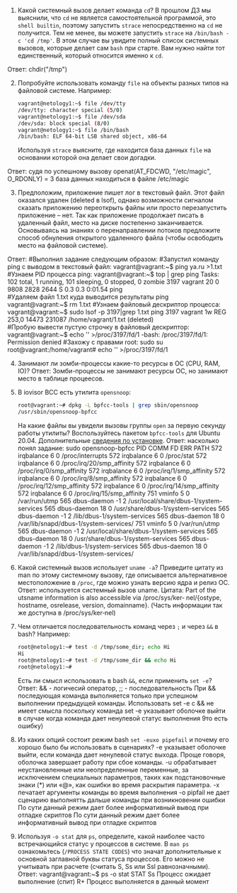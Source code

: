 1. Какой системный вызов делает команда `cd`? В прошлом ДЗ мы выяснили, что `cd` не является самостоятельной  программой, это `shell builtin`, поэтому запустить `strace` непосредственно на `cd` не получится. Тем не менее, вы можете запустить `strace` на `/bin/bash -c 'cd /tmp'`. В этом случае вы увидите полный список системных вызовов, которые делает сам `bash` при старте. Вам нужно найти тот единственный, который относится именно к `cd`.

Ответ: chdir("/tmp")

2. Попробуйте использовать команду `file` на объекты разных типов на файловой системе. Например:
    ```bash
    vagrant@netology1:~$ file /dev/tty
    /dev/tty: character special (5/0)
    vagrant@netology1:~$ file /dev/sda
    /dev/sda: block special (8/0)
    vagrant@netology1:~$ file /bin/bash
    /bin/bash: ELF 64-bit LSB shared object, x86-64
    ```
    Используя `strace` выясните, где находится база данных `file` на основании которой она делает свои догадки.

Ответ: судя по успешному вызову openat(AT_FDCWD, "/etc/magic", O_RDONLY) = 3 база данных находиться в файле /etc/magic

3. Предположим, приложение пишет лог в текстовый файл. Этот файл оказался удален (deleted в lsof), однако возможности сигналом сказать приложению переоткрыть файлы или просто перезапустить приложение – нет. Так как приложение продолжает писать в удаленный файл, место на диске постепенно заканчивается. Основываясь на знаниях о перенаправлении потоков предложите способ обнуления открытого удаленного файла (чтобы освободить место на файловой системе).

Ответ:
#Выполнил задание следующим образом:
#Запустил команду ping с выводом в текстовый файл:
    vagrant@vagrant:~$ ping ya.ru >1.txt
#Узнаем PID процесса ping:
    vagrant@vagrant:~$ top | grep ping
        Tasks: 102 total,   1 running, 101 sleeping,   0 stopped,   0 zombie
        3197 vagrant   20   0    9808   2828   2644 S   0.3   0.3   0:01.54 ping    
#Удаляем файл 1.txt куда выводится результаты ping
    vagrant@vagrant:~$ rm 1.txt
#Узнаем файловый дескриптор процесса:
    vagrant@vagrant:~$ sudo lsof -p 3197|grep 1.txt
    ping    3197 vagrant    1w   REG  253,0    14473 231087 /home/vagrant/1.txt (deleted)    
#Пробую вывести пустую строчку в файловый дескриптор:
    vagrant@vagrant:~$ echo '' >/proc/3197/fd/1
    -bash: /proc/3197/fd/1: Permission denied
#Захожу с правами root:
    sudo su
    root@vagrant:/home/vagrant# echo '' >/proc/3197/fd/1
    
4. Занимают ли зомби-процессы какие-то ресурсы в ОС (CPU, RAM, IO)?
Ответ: Зомби-процессы не занимают ресурсы ОС, но занимают место в таблице процеесов.

5. В iovisor BCC есть утилита `opensnoop`:
    ```bash
    root@vagrant:~# dpkg -L bpfcc-tools | grep sbin/opensnoop
    /usr/sbin/opensnoop-bpfcc
    ```
    На какие файлы вы увидели вызовы группы `open` за первую секунду работы утилиты? Воспользуйтесь пакетом `bpfcc-tools` для Ubuntu 20.04. Дополнительные [сведения по установке](https://github.com/iovisor/bcc/blob/master/INSTALL.md).
Ответ: насколько понял задание:
 sudo opensnoop-bpfcc
PID    COMM               FD ERR PATH
572    irqbalance          6   0 /proc/interrupts
572    irqbalance          6   0 /proc/stat
572    irqbalance          6   0 /proc/irq/20/smp_affinity
572    irqbalance          6   0 /proc/irq/0/smp_affinity
572    irqbalance          6   0 /proc/irq/1/smp_affinity
572    irqbalance          6   0 /proc/irq/8/smp_affinity
572    irqbalance          6   0 /proc/irq/12/smp_affinity
572    irqbalance          6   0 /proc/irq/14/smp_affinity
572    irqbalance          6   0 /proc/irq/15/smp_affinity
751    vminfo              5   0 /var/run/utmp
565    dbus-daemon        -1   2 /usr/local/share/dbus-1/system-services
565    dbus-daemon        18   0 /usr/share/dbus-1/system-services
565    dbus-daemon        -1   2 /lib/dbus-1/system-services
565    dbus-daemon        18   0 /var/lib/snapd/dbus-1/system-services/
751    vminfo              5   0 /var/run/utmp
565    dbus-daemon        -1   2 /usr/local/share/dbus-1/system-services
565    dbus-daemon        18   0 /usr/share/dbus-1/system-services
565    dbus-daemon        -1   2 /lib/dbus-1/system-services
565    dbus-daemon        18   0 /var/lib/snapd/dbus-1/system-services/


6. Какой системный вызов использует `uname -a`? Приведите цитату из man по этому системному вызову, где описывается альтернативное местоположение в `/proc`, где можно узнать версию ядра и релиз ОС.
Ответ: используется системный вызов uname.
Цитата: 
     Part of the utsname information is also accessible  via  /proc/sys/ker‐
       nel/{ostype, hostname, osrelease, version, domainname}.
(Часть информации так же доступна в /proc/sys/ker‐nel)

7. Чем отличается последовательность команд через `;` и через `&&` в bash? Например:
    ```bash
    root@netology1:~# test -d /tmp/some_dir; echo Hi
    Hi
    root@netology1:~# test -d /tmp/some_dir && echo Hi
    root@netology1:~#
    ```
    Есть ли смысл использовать в bash `&&`, если применить `set -e`?
Ответ: && - логичесий оператор, ;; - последовательность
При && последующая команда выполняется только при успешном выполнении предыдущей команды.
Использовать set -e с && не имеет смысла поскольку команда set -e указывает оболочке выйти в случае когда команда дает ненулевой статус выполнения 9то есть ошибку)

8. Из каких опций состоит режим bash `set -euxo pipefail` и почему его хорошо было бы использовать в сценариях?
-e указывает оболочке выйти, если команда дает ненулевой статус выхода. Проще говоря, оболочка завершает работу при сбое команды.
-u обрабатывает неустановленные или неопределенные переменные, за исключением специальных параметров, таких как подстановочные знаки (*) или «@», как ошибки во время раскрытия параметра.
-x печатает аргументы команды во время выполнения
-o pipfail не дает сценарию выполнятть дальше команды при возникновении ошибки
По сути данный режим дает более информативный вывод при отладке скриптов 
По сути данный режим дает более информативный вывод при отладке скриптов 

9. Используя `-o stat` для `ps`, определите, какой наиболее часто встречающийся статус у процессов в системе. В `man ps` ознакомьтесь (`/PROCESS STATE CODES`) что значат дополнительные к основной заглавной буквы статуса процессов. Его можно не учитывать при расчете (считать S, Ss или Ssl равнозначными).
Ответ:
vagrant@vagrant:~$ ps -o stat
STAT
Ss  Процесс ожидает выполнение (спит)
R+  Процесс выполняется в данный момент
 
